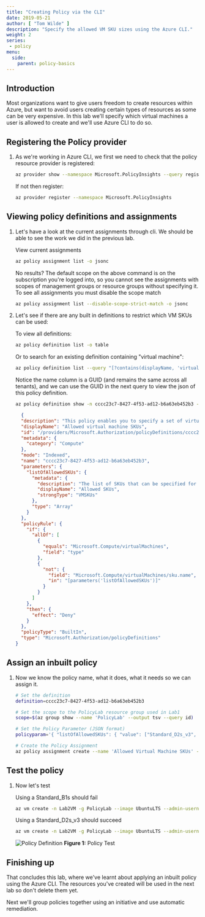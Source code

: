 ```yaml
---
title: "Creating Policy via the CLI"
date: 2019-05-21
author: [ "Tom Wilde" ]
description: "Specify the allowed VM SKU sizes using the Azure CLI."
weight: 2
series:
 - policy
menu:
  side:
    parent: policy-basics
---
```


## Introduction

Most organizations want to give users freedom to create resources within Azure, but want to avoid users creating certain types of resources as some can be very expensive. In this lab we'll specify which virtual machines a user is allowed to create and we'll use Azure CLI to do so.

## Registering the Policy provider

1. As we're working in Azure CLI, we first we need to check that the policy resource provider is registered:

    ```bash
    az provider show --namespace Microsoft.PolicyInsights --query registrationState --output tsv
    ```

    If not then register:

    ```bash
    az provider register --namespace Microsoft.PolicyInsights
    ```

## Viewing policy definitions and assignments

1. Let's have a look at the current assignments through cli. We should be able to see the work we did in the previous lab.

    View current assignments

    ```bash
    az policy assignment list -o jsonc
    ```

    No results? The default scope on the above command is on the subscription you're logged into, so you cannot see the assignments with scopes of management groups or resource groups without specifying it. To see all assignments you must disable the scope match

    ```bash
    az policy assignment list --disable-scope-strict-match -o jsonc
    ```

1. Let's see if there are any built in definitions to restrict which VM SKUs can be used:

    To view all definitions:

    ```bash
    az policy definition list -o table
    ```

    Or to search for an existing definition containing "virtual machine":

    ```bash
    az policy definition list --query "[?contains(displayName, 'virtual machine')]" -o table
    ```

    Notice the name column is a GUID (and remains the same across all tenants), and we can use the GUID in the next query to view the json of this policy definition.

    ```bash
    az policy definition show -n cccc23c7-8427-4f53-ad12-b6a63eb452b3 -o jsonc
    ```

    ```json
      {
      "description": "This policy enables you to specify a set of virtual machine SKUs that your organization can deploy.",
      "displayName": "Allowed virtual machine SKUs",
      "id": "/providers/Microsoft.Authorization/policyDefinitions/cccc23c7-8427-4f53-ad12-b6a63eb452b3",
      "metadata": {
        "category": "Compute"
      },
      "mode": "Indexed",
      "name": "cccc23c7-8427-4f53-ad12-b6a63eb452b3",
      "parameters": {
        "listOfAllowedSKUs": {
          "metadata": {
            "description": "The list of SKUs that can be specified for virtual machines.",
            "displayName": "Allowed SKUs",
            "strongType": "VMSKUs"
          },
          "type": "Array"
        }
      },
      "policyRule": {
        "if": {
          "allOf": [
            {
              "equals": "Microsoft.Compute/virtualMachines",
              "field": "type"
            },
            {
              "not": {
                "field": "Microsoft.Compute/virtualMachines/sku.name",
                "in": "[parameters('listOfAllowedSKUs')]"
              }
            }
          ]
        },
        "then": {
          "effect": "Deny"
        }
      },
      "policyType": "BuiltIn",
      "type": "Microsoft.Authorization/policyDefinitions"
    }
    ```

## Assign an inbuilt policy

1. Now we know the policy name, what it does, what it needs so we can assign it.

    ```bash
    # Set the definition
    definition=cccc23c7-8427-4f53-ad12-b6a63eb452b3

    # Set the scope to the PolicyLab resource group used in Lab1
    scope=$(az group show --name 'PolicyLab' --output tsv --query id)

    # Set the Policy Parameter (JSON format)
    policyparam='{ "listOfAllowedSKUs": { "value": ["Standard_D2s_v3", "Standard_D4s_v3", "Standard_DS1_v2", "Standard_DS2_v2"]}}'

    # Create the Policy Assignment
    az policy assignment create --name 'Allowed Virtual Machine SKUs' --display-name 'Allowed Virtual Machine SKUs' --scope $scope --policy $definition --params "$policyparam" --output jsonc
    ```

## Test the policy

1. Now let's test

    Using a Standard_B1s should fail

    ```bash
    az vm create -n Lab2VM -g PolicyLab --image UbuntuLTS --admin-username policyuser --size Standard_B1s
    ```

    Using a Standard_D2s_v3 should succeed

    ```bash
    az vm create -n Lab2VM -g PolicyLab --image UbuntuLTS --admin-username policyuser --size Standard_D2s_v3
    ```

    ![Policy Definition](/policy/basics/images/lab2-policytest.png)
**Figure 1:** Policy Test

## Finishing up

That concludes this lab, where we've learnt about applying an inbuilt policy using the Azure CLI. The resources you've created will be used in the next lab so don't delete them yet.

Next we'll group policies together using an initiative and use automatic remediation.
